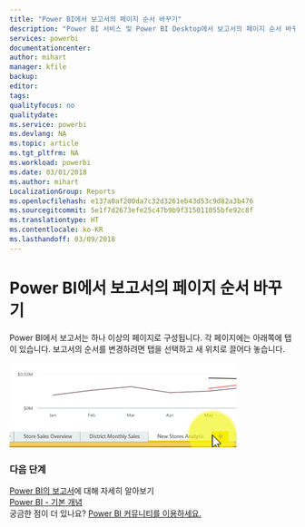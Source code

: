 ```yaml
---
title: "Power BI에서 보고서의 페이지 순서 바꾸기"
description: "Power BI 서비스 및 Power BI Desktop에서 보고서의 페이지 순서 바꾸기"
services: powerbi
documentationcenter: 
author: mihart
manager: kfile
backup: 
editor: 
tags: 
qualityfocus: no
qualitydate: 
ms.service: powerbi
ms.devlang: NA
ms.topic: article
ms.tgt_pltfrm: NA
ms.workload: powerbi
ms.date: 03/01/2018
ms.author: mihart
LocalizationGroup: Reports
ms.openlocfilehash: e137a0af200da7c32d3261eb43d53c9d82a3b476
ms.sourcegitcommit: 5e1f7d2673efe25c47b9b9f315011055bfe92c8f
ms.translationtype: HT
ms.contentlocale: ko-KR
ms.lasthandoff: 03/09/2018
---
```

# <a name="reorder-pages-in-a-report-in-power-bi"></a>Power BI에서 보고서의 페이지 순서 바꾸기
Power BI에서 보고서는 하나 이상의 페이지로 구성됩니다.  각 페이지에는 아래쪽에 탭이 있습니다.  보고서의 순서를 변경하려면 탭을 선택하고 새 위치로 끌어다 놓습니다.

![비디오](media/service-report-reorder-pages/reorder.gif)

### <a name="next-steps"></a>다음 단계
[Power BI의 보고서](service-reports.md)에 대해 자세히 알아보기  
[Power BI - 기본 개념](service-basic-concepts.md)  
궁금한 점이 더 있나요? [Power BI 커뮤니티를 이용하세요.](http://community.powerbi.com/)


